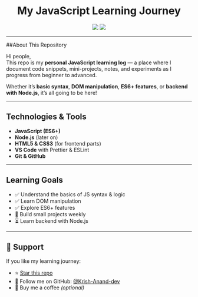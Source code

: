 <h1 align="center">My JavaScript Learning Journey</h1>

<p align="center">
  <img src="https://img.shields.io/badge/JavaScript-Learning-yellow?logo=javascript&logoColor=white&style=for-the-badge" />
  <img src="https://img.shields.io/github/last-commit/Krish-Anand-dev/Java-Script?style=for-the-badge" />
</p>

---

##About This Repository

Hi people,  
This repo is my **personal JavaScript learning log** — a place where I document code snippets, mini-projects, notes, and experiments as I progress from beginner to advanced.

Whether it’s **basic syntax**, **DOM manipulation**, **ES6+ features**, or **backend with Node.js**, it’s all going to be here!


---

## Technologies & Tools

- **JavaScript (ES6+)**
- **Node.js** (later on)
- **HTML5 & CSS3** (for frontend parts)
- **VS Code** with Prettier & ESLint
- **Git & GitHub**

---

## Learning Goals

- ✅ Understand the basics of JS syntax & logic
- ✅ Learn DOM manipulation
- ✅ Explore ES6+ features
- 🔄 Build small projects weekly
- ⏳ Learn backend with Node.js


---

## 🌟 Support

If you like my learning journey:
- ⭐ [Star this repo](https://github.com/Krish-Anand-dev/Java-Script)
- 🖤 Follow me on GitHub: [@Krish-Anand-dev](https://github.com/Krish-Anand-dev)
- 🍵 Buy me a coffee *(optional)*



